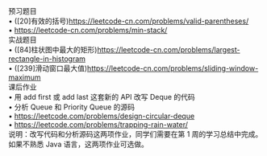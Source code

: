 预习题目  
• ([20]有效的括号)https://leetcode-cn.com/problems/valid-parentheses/  
• https://leetcode-cn.com/problems/min-stack/  
实战题目  
• ([84]柱状图中最大的矩形)https://leetcode-cn.com/problems/largest-rectangle-in-histogram  
• ([239]滑动窗口最大值)https://leetcode-cn.com/problems/sliding-window-maximum  
课后作业  
• 用 add first 或 add last 这套新的 API 改写 Deque 的代码  
• 分析 Queue 和 Priority Queue 的源码  
• https://leetcode.com/problems/design-circular-deque  
• https://leetcode.com/problems/trapping-rain-water/  
说明：改写代码和分析源码这两项作业，同学们需要在第 1 周的学习总结中完成。如果不熟悉 Java 语言，这两项作业可选做。
